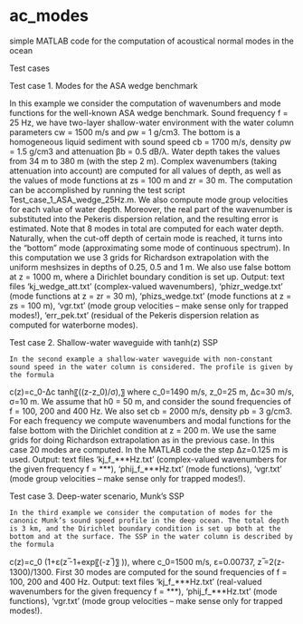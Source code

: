 # ac_modes
simple MATLAB code for the computation of acoustical normal modes in the ocean

Test cases

Test case 1. Modes for the ASA wedge benchmark

In this example we consider the computation of wavenumbers and mode functions for the well-known ASA wedge benchmark. Sound frequency f = 25 Hz, we have two-layer shallow-water environment with the water column parameters cw = 1500 m/s and ρw = 1 g/cm3. The bottom is a homogeneous liquid sediment with sound speed cb = 1700 m/s, density ρw = 1.5 g/cm3 and attenuation βb = 0.5 dB/λ. Water depth takes the values from 34 m to 380 m (with the step 2 m). Complex wavenumbers (taking attenuation into account) are computed for all values of depth, as well as the values of mode functions at zs = 100 m and zr = 30 m. The computation can be accomplished by running the test script Test_case_1_ASA_wedge_25Hz.m.
	We also compute mode group velocities for each value of water depth. Moreover, the real part of the wavenumber is substituted into the Pekeris dispersion relation, and the resulting error is estimated. 
	Note that 8 modes in total are computed for each water depth. Naturally, when the cut-off depth of certain mode is reached, it turns into the “bottom” mode (approximating some mode of continuous spectrum). 
	In this computation we use 3 grids for Richardson extrapolation with the uniform meshsizes in depths of 0.25, 0.5 and 1 m. We also use false bottom at z = 1000 m, where a Dirichlet boundary condition is set up. 
	Output: text files ‘kj_wedge_att.txt’ (complex-valued wavenumbers), ‘phizr_wedge.txt’ (mode functions at z = zr = 30 m), ‘phizs_wedge.txt’ (mode functions at z = zs = 100 m), ‘vgr.txt’ (mode group velocities – make sense only for trapped modes!), ‘err_pek.txt’ (residual of the Pekeris dispersion relation as computed for waterborne modes).

Test case 2. Shallow-water waveguide with tanh(z) SSP

	In the second example a shallow-water waveguide with non-constant sound speed in the water column is considered. The profile is given by the formula
c(z)=c_0-∆c tanh⁡〖((z-z_0)/σ),〗
where c_0=1490 m/s, z_0=25 m, ∆c=30 m/s, σ=10 m. We assume that h0 = 50 m, and consider the sound frequencies of f = 100, 200 and 400 Hz. We also set cb = 2000 m/s, density ρb = 3 g/cm3. For each frequency we compute wavenumbers and modal functions for the false bottom with the Dirichlet condition at z = 200 m. We use the same grids for doing Richardson extrapolation as in the previous case. In this case 20 modes are computed. In the MATLAB code the step ∆z=0.125 m is used.
	Output: text files ‘kj_f_***Hz.txt’ (complex-valued wavenumbers for the given frequency f = ***), ‘phij_f_***Hz.txt’ (mode functions), ‘vgr.txt’ (mode group velocities – make sense only for trapped modes!).

Test case 3. Deep-water scenario, Munk’s SSP

	In the third example we consider the computation of modes for the canonic Munk’s sound speed profile in the deep ocean. The total depth is 3 km, and the Dirichlet boundary condition is set up both at the bottom and at the surface. The SSP in the water column is described by the formula
c(z)=c_0 (1+ε(z ̅-1+exp⁡〖(-z ̅)〗 )),
where c_0=1500 m/s, ε=0.00737, z ̅=2(z-1300)/1300. First 30 modes are computed for the sound frequencies of f = 100, 200 and 400 Hz.
Output: text files ‘kj_f_***Hz.txt’ (real-valued wavenumbers for the given frequency f = ***), ‘phij_f_***Hz.txt’ (mode functions), ‘vgr.txt’ (mode group velocities – make sense only for trapped modes!).




